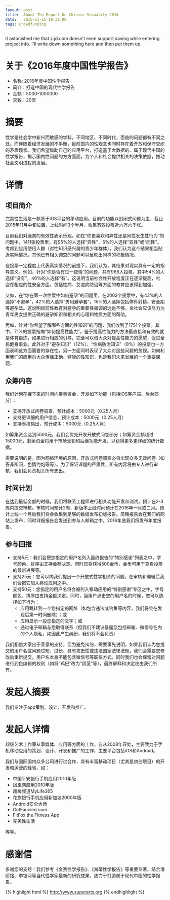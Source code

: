 ```yaml
---
layout: post
title:  About The Report On Chinese Sexuality 2016
date:   2015-11-15 19:31:00
tags: Crowdfunding
---
```


It astonished me that z.jd.com doesn't even support saving while entering project info. I'll write down something here and then put them up.

关于《2016年度中国性学报告》
===

- 名称: 2016年度中国性学报告
- 简介：打造中国的现代性学报告
- 金额：5000-1000000
- 天数：20天

摘要
===
性学是社会学中新兴而敏感的学科，不同地区、不同时代，面临的问题都有不同之处。而伴随着经济发展的不平衡，目前国内的性观念也同时存在着开放和保守交织的矛盾现状。我们希望借助自己的应用平台，打造基于大数据的、属于现代中国的性学报告，揭示国内性问题的方方面面，为个人和社会提供相关的决策依据，推动社会文明进程的发展。

详情
===

项目简介
---

完美性生活是一款基于iOS平台的移动应用。目前的功能以封闭式问题为主，截止2015年11月中旬位置，上线时间3个半月，收集有效投票近六万六千张。

目前我们对选票的有效性表示乐观。如在“你更喜欢和异性还是同性发生性行为”的问题中，1411张投票里，有95%的人选择“异性”，5%的人选择“双性”或“同性”。考虑到应用使用人群（对性知识感兴趣的青少年群体），我们认为这个结果相当贴近实际情况。其他已有相关调查的问题可以反映出同样的积极情况。

在投票一定程度上代表真实情况的前提下，我们认为，其结果对现实具有一定的指导意义。例如，针对“你是否有过一夜情”的问题，共有966人投票，其中54%的人选择“没有”，46%的人选择“有”。这说明当前社会性开放程度正在逐渐提高，社会在相应的性安全方面，包括性病、艾滋病防治等方面的教育应该得到加强。

又如，在“你在第一次性爱中如何避孕”的问题里，在2002个投票中，有43%的人选择“不避孕”，42%的人选择“男用避孕套”，15%的人选择包括体外射精、安全期等避孕法。这说明目前性教育对避孕的重要性强调的远远不够，全社会应该尽力为青年男女提供正确的避孕知识和相关的心理和物质方面的帮助。

再如，针对“你希望了解哪些方面的性知识”的问题，我们收到了1751个投票。其中，71%的投票指向“如何提高性能力”，鉴于提高性能力的方法最直接和有效的就是体育锻炼，如果进行相应的引导，完全可以借大众对提高性能力的愿望，促进全民健身事业。此外对于“避孕知识”（12%）、“性病防治知识”（8%）的投票也一方面表明这方面需要的存在性，另一方面同时表现了大众对这些问题的忽视。如何利用我们的应用向大众传播正确、健康的性知识，也是我们未来发展的一个重要课题。

众筹内容
---

我们计划在接下来的时间内筹集资金，开发如下功能（包括iOS客户端、后台部分）：

- 支持开放式问卷调查，预计成本：5000元（0.25人月）
- 支持更详细的用户信息，预计成本：5000元（0.25人月）
- 支持表报输出，预计成本：5000元（0.25人月）

如筹集资金达到5000元，我们会优先开发开放式问卷部分；如筹资金额超过15000元，剩余资金将用于市场营销和后继功能开发，以获得更多更详细的统计数据。

需要说明的是，因为网络环境的原因，开放式问卷调查必将出现众多无效问卷（如答非所问，色情约炮等等）。为了保证课题的严肃性，所有内容将由专人进行审核，我们会负责相关所有支出。

时间计划
---

在达到最低金额的时候，我们将联系工程师进行相关功能开发和测试，预计在2-3周内提交审核。审核时间预计2周，新版本上线时间预计在2016年一月或二月。预计上线一个月后我们将会收集到足够的数据发布初版报告。简略报告会在我们的网站上发布，同时详细报告会发送到参与人邮箱之中。2016年底我们将发布年度报告。

参与回报
---

- 支持5元：我们会把您指定的用户名列入最终报告的“特别感谢”列表之中，字号颜色、排序由支持金额决定。同时您将获得500金币，金币可用于查看投票的最新进展等。
- 支持25元：您可以向我们提出一个开放式性学相关的问题，在审核和编辑后我们会把它加入移动应用之中。
- 支持50元：您指定的用户名将会被列入移动应用的“特别感谢”专区之中，字号颜色、排序由支持金额决定。同时，当用户点击您的用户名的时候，您可以选择如下行为：
  - 应用跳转到一个您指定的网址（如包含违法或钓鱼等内容，我们将会在发现后第一时间删除）；或
  - 应用显示一段您指定的文字；或
  - 通过电子邮箱与您取得联系（但我们不建议暴露您包括邮箱、微信号在内的个人隐私，如因此产生纠纷，我们将不会负责）

我们相信大家出于善意的支持，但为避免纠纷，需要事先说明，如果我们认为您提交的用户名或问题过短、过长、具有攻击性或违法国家法律法规，我们会需要您修改后重新提交。用户名本身不能包含微信号等联系方式。同时我们也会保留对问题进行润色编辑的权利（如将“鸡巴”改为“阴茎”等），最终解释和决定权由我们所有。

发起人摘要
===
我们专注于app策划、设计、开发和推广。

发起人详情
===
超级艺术工作室从事媒体、应用等方面的工作，自从2008年开始，主要致力于手机移动应用的策划、设计、开发和推广的工作，主要平台包括iOS和Android。

我们与国际国内众多公司进行过合作，具有丰富移动项目（尤其是初创项目）的开发和运营的经验，如：

- 中国平安银行手机应用2010年版
- 凤凰网应用2010年版
- 超棒频道MyLife365
- 花旗银行手机应用新加坡2000年版
- Android安全大师
- GetFancied.com
- FitFox the Fitness App
- 完美性生活

等等。

感谢信
===

多谢您的支持！我们参考《金赛性学报告》、《海蒂性学报告》等重要专著，结合潘绥铭、李银河等当代性学家最新的研究成果，致力于打造属于现代中国的性学报告。

{% highlight html %}
http://www.superarts.org
{% endhighlight %}